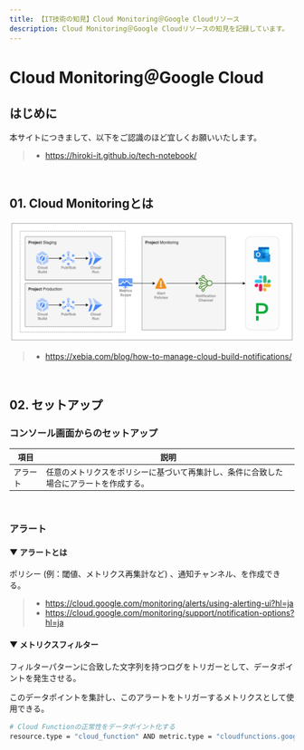 ```yaml
---
title: 【IT技術の知見】Cloud Monitoring＠Google Cloudリソース
description: Cloud Monitoring＠Google Cloudリソースの知見を記録しています。
---
```


# Cloud Monitoring＠Google Cloud

## はじめに

本サイトにつきまして、以下をご認識のほど宜しくお願いいたします。

> - https://hiroki-it.github.io/tech-notebook/

<br>

## 01. Cloud Monitoringとは

![google_cloud_monitoring](https://raw.githubusercontent.com/hiroki-it/tech-notebook-images/master/images/google_cloud_monitoring.png)

> - https://xebia.com/blog/how-to-manage-cloud-build-notifications/

<br>

## 02. セットアップ

### コンソール画面からのセットアップ

| 項目     | 説明                                                                                   |
| -------- | -------------------------------------------------------------------------------------- |
| アラート | 任意のメトリクスをポリシーに基づいて再集計し、条件に合致した場合にアラートを作成する。 |

<br>

### アラート

#### ▼ アラートとは

ポリシー (例：閾値、メトリクス再集計など) 、通知チャンネル、を作成できる。

> - https://cloud.google.com/monitoring/alerts/using-alerting-ui?hl=ja
> - https://cloud.google.com/monitoring/support/notification-options?hl=ja

#### ▼ メトリクスフィルター

フィルターパターンに合致した文字列を持つログをトリガーとして、データポイントを発生させる。

このデータポイントを集計し、このアラートをトリガーするメトリクスとして使用できる。

```bash
# Cloud Functionの正常性をデータポイント化する
resource.type = "cloud_function" AND metric.type = "cloudfunctions.googleapis.com/function/execution_count" AND metric.labels.status != "ok"
```

<br>
